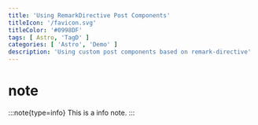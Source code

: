 ```yaml
---
title: 'Using RemarkDirective Post Components'
titleIcon: '/favicon.svg'
titleColor: '#0998DF'
tags: [ Astro, 'TagD' ]
categories: [ 'Astro', 'Demo' ]
description: 'Using custom post components based on remark-directive'
---
```


# note

:::note{type=info}
This is a info note.
:::
